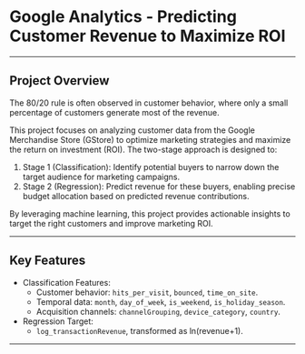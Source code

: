 # Google Analytics - Predicting Customer Revenue to Maximize ROI
---
## Project Overview
The 80/20 rule is often observed in customer behavior, where only a small percentage of customers generate most of the revenue. 

This project focuses on analyzing customer data from the Google Merchandise Store (GStore) to optimize marketing strategies and maximize the return on investment (ROI). The two-stage approach is designed to:

1. Stage 1 (Classification): Identify potential buyers to narrow down the target audience for marketing campaigns.
2. Stage 2 (Regression): Predict revenue for these buyers, enabling precise budget allocation based on predicted revenue contributions.

By leveraging machine learning, this project provides actionable insights to target the right customers and improve marketing ROI.

---

## Key Features
- Classification Features:
  - Customer behavior: `hits_per_visit`, `bounced`, `time_on_site`.
  - Temporal data: `month`, `day_of_week`, `is_weekend`, `is_holiday_season`.
  - Acquisition channels: `channelGrouping`, `device_category`, `country`.
- Regression Target:
  - `log_transactionRevenue`, transformed as ln(revenue+1).

---
